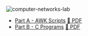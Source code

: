 ![computer-networks-lab](https://socialify.git.ci/thatbeautifuldream/computer-networks-lab/image?description=1&theme=Dark)

- [Part A - AWK Scripts](./parta.md) [📑 PDF](./parta.pdf)
- [Part B - C Programs](./partb.md) [📑 PDF](./partb.pdf)
